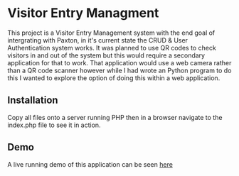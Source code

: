 # Visitor Entry Managment
This project is a Visitor Entry Management system with the end goal of intergrating with Paxton, in it's current state the CRUD & User Authentication system works. It was planned to use QR codes to check visitors in and out of the system but this would require a secondary application for that to work. That application would use a web camera rather than a QR code scanner however while I had wrote an Python program to do this I wanted to explore the option of doing this within a web application.

## Installation
Copy all files onto a server running PHP then in a browser navigate to the index.php file to see it in action.

## Demo
A live running demo of this application can be seen [here](http://mark.arklight.technology/code/entry/index.php)
